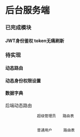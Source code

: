 # 后台服务端



### 已完成模块 

#### JWT身份鉴权 token无痛刷新


### 待实现

#### 动态路由

#### 动态身份权限设置

#### 数据字典

后端动态路由

                  超级管理员   路由表           
                  
                  
                  普通用户     路由表
                                 
                            
